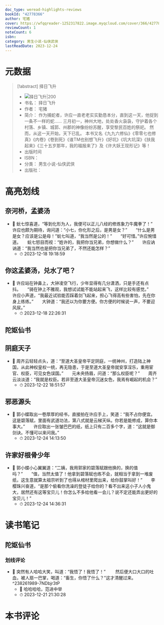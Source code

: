 ```yaml
---
doc_type: weread-highlights-reviews
bookId: "42778366"
author: 宅猪
cover: https://wfqqreader-1252317822.image.myqcloud.com/cover/366/42778366/t7_42778366.jpg
reviewCount: 1
noteCount: 6
isbn: 
category: 男生小说-仙侠武侠
lastReadDate: 2023-12-24
---
```

# 元数据
> [!abstract] 择日飞升
> - ![ 择日飞升|200](https://wfqqreader-1252317822.image.myqcloud.com/cover/366/42778366/t7_42778366.jpg)
> - 书名： 择日飞升
> - 作者： 宅猪
> - 简介： 作为捕蛇者，许应一直老老实实勤恳本分，直到这一天，他捉到一条不一样的蛇……
三月初一，神州大地，处处香火袅袅，守护着各个村落、乡镇、城郭、州郡的神像纷纷苏醒，享受黎民百姓的祭祀。
       然而，从这一天开始，天下已乱。
       本书又名《九九六修仙》《零零七也修真》《内卷》《卷到死》《谁TM也别想飞升》《好坑》《坑大坑深》《扶我起来》《三十五岁那年，我的福报来了》及《许大妖王现形记》等！
> - 出版时间 
> - ISBN： 
> - 分类： 男生小说-仙侠武侠
> - 出版社： 

# 高亮划线

## 奈河桥，孟婆汤


- 📌 蚖七惊喜道，“等到化形为人，我便可以正儿八经的修炼象力牛魔拳了！”　　许应也颇为期待，询问道：“小七，你化形之后，是男是女？”　　“什么是男是女？应该是公是母！”蚖七叫道，“我当然是公的！”　　“好可惜。”许应惋惜道。　　蚖七怒目而视：“姓许的，我把你当兄弟，你想做什么？”　　许应讷讷道：“我当然也是把你当兄弟了，不然还能怎样？” 
    - ⏱ 2023-12-18 19:18:59 
## 你这孟婆汤，兑水了吧？


- 📌 许应站在钟鼻上，大钟凌空飞行，少年显得有几分潇洒，只是手还有点抖。　　“骑在钟上不雅观，我想试试能不能站起来飞，这样比较有感觉。”　　许应小声道，“我最近试验能否踩着剑飞起来，担心飞得高有些害怕，先在你身上练练。”　　大钟道：“我还以为你要方便。你方便的时候说一声，不要迎风尿。” 
    - ⏱ 2023-12-18 22:26:31 
## 陀妪仙书

 
## 阴庭天子


- 📌 周齐云轻轻点头，道：“至道大圣皇帝平定阴庭，一统神州，打造陆上神国，从此神权皇权一统，再无隐患，于是至道大圣皇帝就安享淫乐，重用宦官、权臣，可见女色误国。”　　元未央扬眉，问道：“那么权臣呢？”　　周齐云淡淡道：“我就是权臣。若非至道大圣皇帝沉迷女色，我焉有崛起的机会？” 
    - ⏱ 2023-12-22 18:51:57 
## 邪恶源头


- 📌 郭小蝶取出一卷厚厚的经书，直接拍在许应手上，笑道：“我不占你便宜。这是碧落赋，里面有武道功法，第八式就是云梯天纵。你若是能修成，算你本事大。”　　许应取出一张皱巴巴的纸，纸上只有二百多个字，道：“这就是御剑诀。不懂可以来问我。” 
    - ⏱ 2023-12-24 14:13:50 
## 许家好根骨少年


- 📌 郭小蝶小心翼翼道：“二姨，我用郭家的碧落赋跟他换的，换的值吗？”　　“值，当然太值了！他拿到碧落赋也练不会，就相当于拿到一堆废纸，这生意就算太祖宗听到了也得从棺材里爬出来，给你鼓掌叫好！”　　李樱珠兴奋道，“是那个偷看你洗澡的登徒子给你的？看不出来这小子人小鬼大，居然还有这等宝贝儿！你怎么不多给他看一会儿？说不定还能弄出更好的宝贝儿！” 
    - ⏱ 2023-12-24 14:36:31 

# 读书笔记

## 陀妪仙书


### 划线评论
- 📌 突然有人哈哈大笑，叫道：“我悟了！我悟了！”
　　然后便大口大口的吐血，被人扇一巴掌，喝道：“畜生，你悟了什么？”这才清醒过来。  ^238261989-7NDbjr3tP
    - 💭 哈哈哈哈，范进中举
    - ⏱ 2023-12-21 21:30:28
   

# 本书评论
